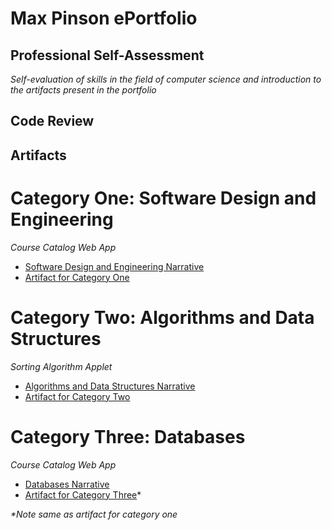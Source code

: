 # Max Pinson ePortfolio

## Professional Self-Assessment
*Self-evaluation of skills in the field of computer science and introduction to the artifacts present in the portfolio*

## Code Review

## Artifacts

# Category One: Software Design and Engineering
*Course Catalog Web App*
- [Software Design and Engineering Narrative]()
- [Artifact for Category One](./Course-Catalog)

# Category Two: Algorithms and Data Structures
*Sorting Algorithm Applet*
- [Algorithms and Data Structures Narrative]()
- [Artifact for Category Two](./Sorting-Algorithms)

# Category Three: Databases
*Course Catalog Web App*
- [Databases Narrative]()
- [Artifact for Category Three](./Course-Catalog)*
  
_*Note same as artifact for category one_


